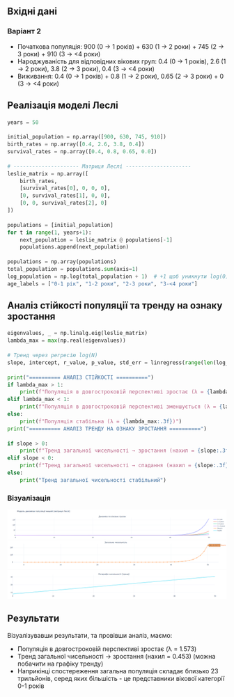 ## Вхідні дані

### Варіант 2
- Початкова популяція: 900 (0 -> 1 років) + 630 (1 -> 2 роки) + 745 (2 -> 3 роки) + 910 (3 -> <4 роки)
- Народжуваність для відповідних вікових груп: 0.4 (0 -> 1 років),  2.6 (1 -> 2 роки), 3.8 (2 -> 3 роки), 0.4 (3 -> <4 роки)
- Виживання: 0.4 (0 -> 1 років) + 0.8 (1 -> 2 роки),  0.65 (2 -> 3 роки) + 0 (3 -> <4 роки)

## Реалізація моделі Леслі
```python 
years = 50

initial_population = np.array([900, 630, 745, 910])
birth_rates = np.array([0.4, 2.6, 3.8, 0.4])
survival_rates = np.array([0.4, 0.8, 0.65, 0.0])

# --------------------- Матриця Леслі ---------------------
leslie_matrix = np.array([
    birth_rates,
    [survival_rates[0], 0, 0, 0],
    [0, survival_rates[1], 0, 0],
    [0, 0, survival_rates[2], 0]
])

populations = [initial_population]
for t in range(1, years+1):
    next_population = leslie_matrix @ populations[-1]
    populations.append(next_population)

populations = np.array(populations)
total_population = populations.sum(axis=1)
log_population = np.log(total_population + 1)  # +1 щоб уникнути log(0)
age_labels = ["0-1 рік", "1-2 роки", "2-3 роки", "3-<4 роки"]
```

## Аналіз стійкості популяції та тренду на ознаку зростання
```python 
eigenvalues, _ = np.linalg.eig(leslie_matrix)
lambda_max = max(np.real(eigenvalues))

# Тренд через регресію log(N)
slope, intercept, r_value, p_value, std_err = linregress(range(len(log_population)), log_population)

print("========== АНАЛІЗ СТІЙКОСТІ ==========")
if lambda_max > 1:
    print(f"Популяція в довгостроковій перспективі зростає (λ = {lambda_max:.3f})")
elif lambda_max < 1:
    print(f"Популяція в довгостроковій перспективі зменшується (λ = {lambda_max:.3f})")
else:
    print(f"Популяція стабільна (λ = {lambda_max:.3f})")
print("========== АНАЛІЗ ТРЕНДУ НА ОЗНАКУ ЗРОСТАННЯ ==========")

if slope > 0:
    print(f"Тренд загальної чисельності → зростання (нахил = {slope:.3f})")
elif slope < 0:
    print(f"Тренд загальної чисельності → спадання (нахил = {slope:.3f})")
else:
    print("Тренд загальної чисельності стабільний")
```

### Візуалізація
![alt text](image.png)
![alt text](image-1.png)
![alt text](image-2.png)

## Результати
Візуалізувавши результати, та провівши аналіз, маємо:
- Популяція в довгостроковій перспективі зростає (λ = 1.573)
- Тренд загальної чисельності → зростання (нахил = 0.453) (можна побачити на графіку тренду)
- Наприкінці спостереження загальна популяція складає близько 23 трильйонів, серед яких більшість - це представники вікової категорії 0-1 років